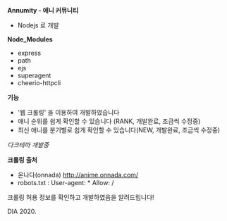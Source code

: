**Annumity - 애니 커뮤니티**
 - Nodejs 로 개발

**Node_Modules**
 - express
 - path
 - ejs
 - superagent
 - cheerio-httpcli

**기능**
 - '웹 크롤링' 을 이용하여 개발하였습니다
 - 애니 순위를 쉽게 확인할 수 있습니다 (RANK, 개발완료, 조금씩 수정중)
 - 최신 애니를 분기별로 쉽게 확인할 수 있습니다(NEW, 개발완료, 조금씩 수정중)

*다크테마 개발중*

**크롤링 출처**
 - 온나다(onnada) http://anime.onnada.com/
 - robots.txt : User-agent: *  Allow: /

크롤링 허용 정보를 확인하고 개발하였음을 알려드립니다!


DIA 2020.
